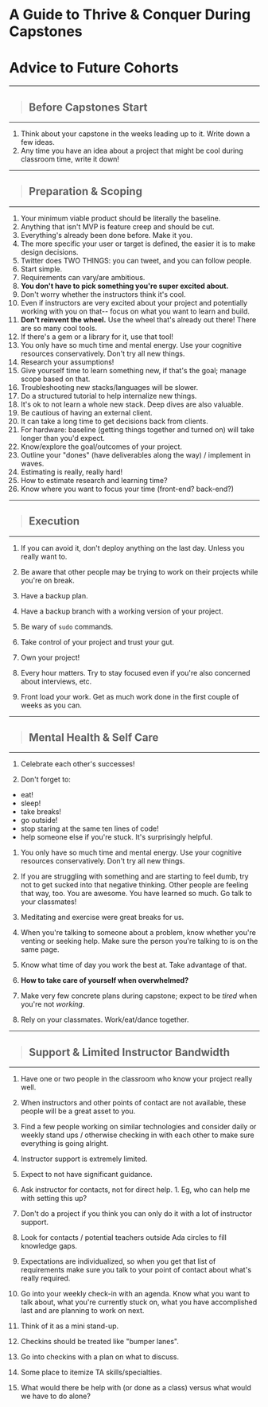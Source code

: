 # A Guide to Thrive & Conquer During Capstones

# Advice to Future Cohorts


- - -
> ## Before Capstones Start
- - -

1. Think about your capstone in the weeks leading up to it. Write down a few ideas.
  1. Any time you have an idea about a project that might be cool during classroom time, write it down!

- - -
> ## Preparation & Scoping
- - -

1. Your minimum viable product should be literally the baseline.
  1. Anything that isn't MVP is feature creep and should be cut.
1. Everything's already been done before. Make it you.
1. The more specific your user or target is defined, the easier it is to make design decisions.
  1. Twitter does TWO THINGS: you can tweet, and you can follow people.
  1. Start simple.
1. Requirements can vary/are ambitious.
1. __You don't have to pick something you're super excited about.__
  1. Don't worry whether the instructors think it's cool.
  1. Even if instructors are very excited about your project and potentially working with you on that-- focus on what you want to learn and build.
1. __Don't reinvent the wheel.__ Use the wheel that's already out there! There are so many cool tools.
  1. If there's a gem or a library for it, use that tool!
  1. You only have so much time and mental energy. Use your cognitive resources conservatively. Don't try all new things.
1. Research your assumptions!
1. Give yourself time to learn something new, if that's the goal; manage scope based on that.
  1. Troubleshooting new stacks/languages will be slower.
  1. Do a structured tutorial to help internalize new things.
1. It's ok to not learn a whole new stack. Deep dives are also valuable.
1. Be cautious of having an external client.
  1. It can take a long time to get decisions back from clients.
1. For hardware: baseline (getting things together and turned on) will take longer than you'd expect.
1. Know/explore the goal/outcomes of your project.
  1. Outline your "dones" (have deliverables along the way) / implement in waves.
1. Estimating is really, really hard!
  1. How to estimate research and learning time?
  1. Know where you want to focus your time (front-end? back-end?)


- - -
> ## Execution
- - -

1. If you can avoid it, don't deploy anything on the last day. Unless you really want to.

1. Be aware that other people may be trying to work on their projects while you're on break.

1. Have a backup plan.
  1. Have a backup branch with a working version of your project.

1. Be wary of `sudo` commands.

1. Take control of your project and trust your gut.
  1. Own your project!

1. Every hour matters. Try to stay focused even if you're also concerned about interviews, etc.
  1. Front load your work. Get as much work done in the first couple of weeks as you can.


- - -
> ## Mental Health & Self Care
- - -

1. Celebrate each other's successes!

1. Don't forget to:
  - eat!
  - sleep!
  - take breaks!
  - go outside!
  - stop staring at the same ten lines of code!
  - help someone else if you're stuck. It's surprisingly helpful.

1. You only have so much time and mental energy. Use your cognitive resources conservatively. Don't try all new things.

1. If you are struggling with something and are starting to feel dumb, try not to get sucked into that negative thinking. Other people are feeling that way, too. You are awesome. You have learned so much. Go talk to your classmates!

1. Meditating and exercise were great breaks for us.

1. When you're talking to someone about a problem, know whether you're venting or seeking help. Make sure the person you're talking to is on the same page.

1. Know what time of day you work the best at. Take advantage of that.

1. __How to take care of yourself when overwhelmed?__

1. Make very few concrete plans during capstone; expect to be _tired_ when you're not _working_.

1. Rely on your classmates. Work/eat/dance together.





- - -
> ## Support & Limited Instructor Bandwidth
- - -

1. Have one or two people in the classroom who know your project really well.
  1. When instructors and other points of contact are not available, these people will be a great asset to you.
1. Find a few people working on similar technologies and consider daily or weekly stand ups / otherwise checking in with each other to make sure everything is going alright.
1. Instructor support is extremely limited.
  1. Expect to not have significant guidance.
  1. Ask instructor for contacts, not for direct help.
    1. Eg, who can help me with setting this up?
  1. Don't do a project if you think you can only do it with a lot of instructor support.
  1. Look for contacts / potential teachers outside Ada circles to fill knowledge gaps.
1. Expectations are individualized, so when you get that list of requirements make sure you talk to your point of contact about what's really required.
1. Go into your weekly check-in with an agenda. Know what you want to talk about, what you're currently stuck on, what you have accomplished last and are planning to work on next.
  1. Think of it as a mini stand-up.

1. Checkins should be treated like "bumper lanes".
  1. Go into checkins with a plan on what to discuss.
1. Some place to itemize TA skills/specialties.







1. What would there be help with (or done as a class) versus what would we have to do alone?
